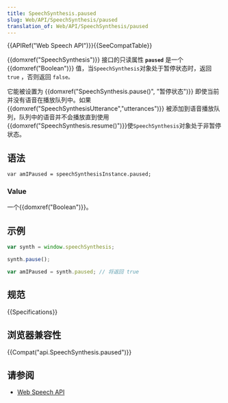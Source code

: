 ```yaml
---
title: SpeechSynthesis.paused
slug: Web/API/SpeechSynthesis/paused
translation_of: Web/API/SpeechSynthesis/paused
---
```

{{APIRef("Web Speech API")}}{{SeeCompatTable}}

{{domxref("SpeechSynthesis")}} 接口的只读属性 **`paused`** 是一个 {{domxref("Boolean")}} 值，当`SpeechSynthesis`对象处于暂停状态时，返回`true` ，否则返回 `false。`

它能被设置为 {{domxref("SpeechSynthesis.pause()", "暂停状态")}} 即使当前并没有语音在播放队列中。如果{{domxref("SpeechSynthesisUtterance","utterances")}} 被添加到语音播放队列，队列中的语音并不会播放直到使用 {{domxref("SpeechSynthesis.resume()")}}使`SpeechSynthesis`对象处于非暂停状态。

## 语法

```plain
var amIPaused = speechSynthesisInstance.paused;
```

### Value

一个{{domxref("Boolean")}}。

## 示例

```js
var synth = window.speechSynthesis;

synth.pause();

var amIPaused = synth.paused; // 将返回 true
```

## 规范

{{Specifications}}

## 浏览器兼容性

{{Compat("api.SpeechSynthesis.paused")}}

## 请参阅

- [Web Speech API](/en-US/docs/Web/API/Web_Speech_API)

